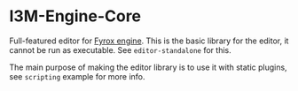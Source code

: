# I3M-Engine-Core

Full-featured editor for [Fyrox engine](https://github.com/IThreeM/I3M-Engine-Core). This is the basic library for the editor,
it cannot be run as executable. See `editor-standalone` for this.

The main purpose of making the editor library is to use it with static plugins, see `scripting` example for more info.